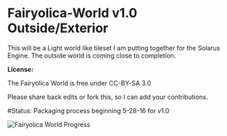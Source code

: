 # Fairyolica-World v1.0 Outside/Exterior
This will be a Light world like tileset I am putting together for the Solarus Engine. The outside world is coming close to completion.  

**License:** 

The Fairyolica World is free under CC-BY-SA 3.0

Please share back edits or fork this, so I can add your contributions.

#Status: Packaging process beginning 5-28-16 for v1.0 

![Fairyolica World Progress](http://s33.postimg.org/7ok0lklnj/Fairyolica_World_tiles.png)
